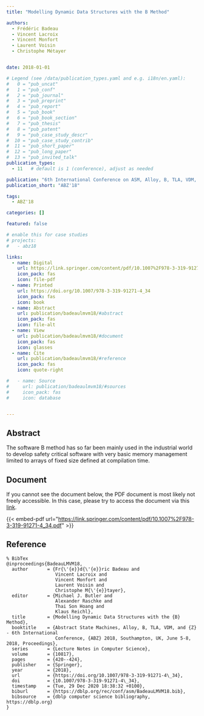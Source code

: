 ```yaml
---
title: "Modelling Dynamic Data Structures with the B Method"

authors:
  - Frédéric Badeau
  - Vincent Lacroix
  - Vincent Monfort
  - Laurent Voisin
  - Christophe Métayer


date: 2018-01-01

# Legend (see /data/publication_types.yaml and e.g. i18n/en.yaml): 
#   0 = "pub_uncat"
#   1 = "pub_conf"
#   2 = "pub_journal"
#   3 = "pub_preprint"
#   4 = "pub_report"
#   5 = "pub_book"
#   6 = "pub_book_section"
#   7 = "pub_thesis"
#   8 = "pub_patent"
#   9 = "pub_case_study_descr"
#  10 = "pub_case_study_contrib"
#  11 = "pub_short_paper"
#  12 = "pub_long_paper"
#  13 = "pub_invited_talk"
publication_types:
  - 11   # default is 1 (conference), adjust as needed

publication: "6th International Conference on ASM, Alloy, B, TLA, VDM, and Z (ABZ'18)"
publication_short: "ABZ'18"

tags:
  - ABZ'18

categories: []

featured: false

# enable this for case studies
# projects:
#   - abz18

links:
  - name: Digital
    url: https://link.springer.com/content/pdf/10.1007%2F978-3-319-91271-4_34.pdf
    icon_pack: fas
    icon: file-pdf
  - name: Printed
    url: https://doi.org/10.1007/978-3-319-91271-4_34
    icon_pack: fas
    icon: book
  - name: Abstract
    url: publication/badeaulmvm18/#abstract
    icon_pack: fas
    icon: file-alt
  - name: View
    url: publication/badeaulmvm18/#document
    icon_pack: fas
    icon: glasses
  - name: Cite
    url: publication/badeaulmvm18/#reference
    icon_pack: fas
    icon: quote-right

#   - name: Source
#     url: publication/badeaulmvm18/#sources
#     icon_pack: fas
#     icon: database


---
```


## Abstract

The software B method has so far been mainly used in the industrial world to develop safety critical software with very basic memory management limited to arrays of fixed size defined at compilation time.

## Document

If you cannot see the document below, the PDF document is most likely not freely accessible. In this case, please try to access the document via this <a href="https://link.springer.com/content/pdf/10.1007%2F978-3-319-91271-4_34.pdf">link</a>.

{{< embed-pdf url="https://link.springer.com/content/pdf/10.1007%2F978-3-319-91271-4_34.pdf" >}}

## Reference

```
% BibTex
@inproceedings{BadeauLMVM18,
  author       = {Fr{\'{e}}d{\'{e}}ric Badeau and
                  Vincent Lacroix and
                  Vincent Monfort and
                  Laurent Voisin and
                  Christophe M{\'{e}}tayer},
  editor       = {Michael J. Butler and
                  Alexander Raschke and
                  Thai Son Hoang and
                  Klaus Reichl},
  title        = {Modelling Dynamic Data Structures with the {B} Method},
  booktitle    = {Abstract State Machines, Alloy, B, TLA, VDM, and {Z} - 6th International
                  Conference, {ABZ} 2018, Southampton, UK, June 5-8, 2018, Proceedings},
  series       = {Lecture Notes in Computer Science},
  volume       = {10817},
  pages        = {420--424},
  publisher    = {Springer},
  year         = {2018},
  url          = {https://doi.org/10.1007/978-3-319-91271-4\_34},
  doi          = {10.1007/978-3-319-91271-4\_34},
  timestamp    = {Tue, 29 Dec 2020 18:38:32 +0100},
  biburl       = {https://dblp.org/rec/conf/asm/BadeauLMVM18.bib},
  bibsource    = {dblp computer science bibliography, https://dblp.org}
}


```

<!-- # add information for case study papers (if available)
## Sources

- **Used formal method:**
  [ASM](/method/asm)
- **Resources and tools:**
  Asmeta

For more information, please contact the <a href ="mailto:silvia.bonfanti@unibg.it;arcaini@nii.ac.jp;angelo.gargantini@unibg.it;scandurra@unibg.it;elvinia.riccobene@unimi.it">authors</a>-->

